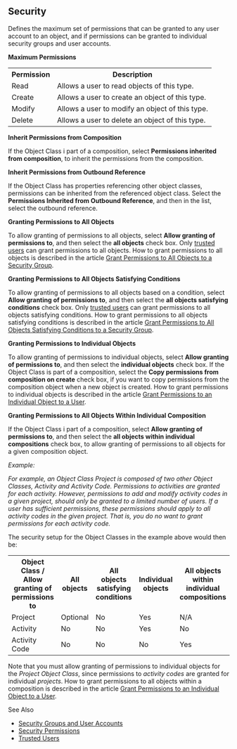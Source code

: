 ## Security

Defines the maximum set of permissions that can be granted to any user account to an object, and if permissions can be granted to individual security groups and user accounts.

**Maximum Permissions**

<table style="WIDTH: 100%">

<tbody>

<tr>

<th>Permission</th>

<th>Description</th>

</tr>

<tr>

<td>Read</td>

<td>Allows a user to read objects of this type.</td>

</tr>

<tr>

<td>Create</td>

<td>Allows a user to create an object of this type.</td>

</tr>

<tr>

<td>Modify</td>

<td>Allows a user to modify an object of this type.</td>

</tr>

<tr>

<td>Delete</td>

<td>Allows a user to delete an object of this type.</td>

</tr>

</tbody>

</table>

**Inherit Permissions from Composition**

If the Object Class i part of a composition, select **Permissions inherited from composition**, to inherit the permissions from the composition.

**Inherit Permissions from Outbound Reference**

If the Object Class has properties referencing other object classes, permissions can be inherited from the referenced object class. Select the **Permissions Inherited from Outbound Reference**, and then in the list, select the outbound reference.

**Granting Permissions to All Objects**

To allow granting of permissions to all objects, select **Allow granting of permissions to**, and then select the **all objects** check box. Only [trusted users](../../../security-and-privacy/trusted-users.md) can grant permissions to all objects. How to grant permissions to all objects is described in the article [Grant Permissions to All Objects to a Security Group](../../../security-and-privacy/security-permissions.md).

**Granting Permissions to All Objects Satisfying Conditions**

To allow granting of permissions to all objects based on a condition, select **Allow granting of permissions to**, and then select the **all objects satisfying conditions** check box. Only [trusted users](../../../security-and-privacy/trusted-users.md) can grant permissions to all objects satisfying conditions. How to grant permissions to all objects satisfying conditions is described in the article [Grant Permissions to All Objects Satisfying Conditions to a Security Group](../../../security-and-privacy/security-permissions.md).

**Granting Permissions to Individual Objects**

To allow granting of permissions to individual objects, select **Allow granting of permissions to**, and then select the **individual objects** check box. If the Object Class is part of a composition, select the **Copy permissions from composition on create** check box, if you want to copy permissions from the composition object when a new object is created. How to grant permissions to individual objects is described in the article [Grant Permissions to an Individual Object to a User](../../../security-and-privacy/security-permissions.md).

**Granting Permissions to All Objects Within Individual Composition**

If the Object Class i part of a composition, select **Allow granting of permissions to**, and then select the **all objects within individual compositions** check box, to allow granting of permissions to all objects for a given composition object.

*Example:*

*For example, an Object Class Project is composed of two other Object Classes, Activity and Activity Code. Permissions to activities are granted for each activity. However, permissions to add and modify activity codes in a given project, should only be granted to a limited number of users. If a user has sufficient permissions, these permissions should apply to all activity codes in the given project. That is, you do no want to grant permissions for each activity code.*

The security setup for the Object Classes in the example above would then be:

<table style="WIDTH: 100%">

<tbody>

<tr>

<th>Object Class / Allow granting of permissions to</th>

<th>All objects</th>

<th>All objects satisfying conditions</th>

<th>Individual objects</th>

<th>

All objects within individual compositions

</th>

</tr>

<tr>

<td>Project</td>

<td>Optional</td>

<td>No</td>

<td>Yes</td>

<td>N/A</td>

</tr>

<tr>

<td>Activity</td>

<td>No</td>

<td>No</td>

<td>Yes</td>

<td>No</td>

</tr>

<tr>

<td>Activity Code</td>

<td>No</td>

<td>No</td>

<td>No</td>

<td>Yes</td>

</tr>

</tbody>

</table>

Note that you must allow granting of permissions to individual objects for the *Project Object Class*, since permissions to *activity codes* are granted for individual *projects*. How to grant permissions to all objects within a composition is described in the article [Grant Permissions to an Individual Object to a User](../../../security-and-privacy/security-permissions.md).

See Also

*   [Security Groups and User Accounts](../../security/security-groups-and-user-accounts.md)
*   [Security Permissions](../../../security-and-privacy/security-permissions.md)
*   [Trusted Users](../../../security-and-privacy/trusted-users.md)